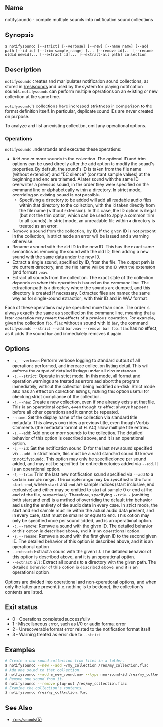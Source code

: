 ## Name

notifysoundc - compile multiple sounds into notification sound collections

## Synopsis

```**sh
$ notifysoundc [--strict] [--verbose] [--new] [--name name] [--add path [--id id] [--trim sample_range] ]... [--remove id]... [--rename oldid newid]... [--extract id]... [--extract-all path] collection
```

## Description

`notifysoundc` creates and manipulates notification sound collections, as stored in [/res/sounds](help://man/5/sounds) and used by the system for playing notification sounds. `notifysoundc` can perform multiple operations on an existing or new collection at the same time.

`notifysoundc`'s collections have increased strictness in comparison to the format definition itself. In particular, duplicate sound IDs are never created on purpose.

To analyze and list an existing collection, omit any operational options.

### Operations

`notifysoundc` understands and executes these operations:

-   Add one or more sounds to the collection. The optional ID and trim options can be used directly after the add option to modify the sound's properties. By default, the sound's ID is taken from the file name (without extension) and "DC silence" (constant sample values) at the beginning and end are trimmed. A later sound with the same ID overwrites a previous sound, in the order they were specified on the command line or alphabetically within a directory. In strict mode, overriding an existing sound is not possible.
    -   Specifying a directory to be added will add all readable audio files within that directory to the collection, with the id taken directly from the file name (without extension). In this case, the ID option is illegal (but not the trim option, which can be used to apply a common trim to all sounds). In strict mode, an unreadable file within a directory is treated as an error.
-   Remove a sound from the collection, by ID. If the given ID is not present in the collection, in strict mode an error will be issued and a warning otherwise.
-   Rename a sound with the old ID to the new ID. This has the exact same semantics as removing the sound with the old ID, then adding a new sound with the same data under the new ID.
-   Extract a single sound, specified by ID, from the file. The output path is the current directory, and the file name will be the ID with the extension (and format) `.wav`.
-   Extract all sounds from the collection. The exact state of the collection depends on when this operation is issued on the command line. The extraction path is a directory where the sounds are dumped, and this directory is created if necessary. Extracted files are named the same way as for single-sound extraction, with their ID and in WAV format.

Each of these operations may be specified more than once. The order is always exactly the same as specified on the command line, meaning that a later operation may revert the effects of a previous operation. For example, given the collection `foo.flac` without a sound with id `bar`, the command `notifysoundc --strict --add bar.wav --remove bar foo.flac` has no effect, as it adds the sound `bar` and immediately removes it again.

## Options

-   `-v`, `--verbose`: Perform verbose logging to standard output of all operations performed, and increase collection listing detail. This will enforce the output of detailed listings under all circumstances.
-   `-s`, `--strict`: Operate in strict mode. In this mode, all format and operation warnings are treated as errors and abort the program immediately, without the collection being modified on-disk. Strict mode also has an effect on collection listings, making this option useful for checking strict compliance of the collection.
-   `-n`, `--new`: Create a new collection, even if one already exists at that file. This is an operational option, even though its effect always happens before all other operations and it cannot be repeated.
-   `--name`: Set the display name of the collection via standard title metadata. This always overrides a previous title, even though Vorbis Comments (the metadata format of FLAC) allow multiple title entries.
-   `-a`, `--add`: Add one or more sounds to the collection. The detailed behavior of this option is described above, and it is an operational option.
-   `-i`, `--id`: Set the notification sound ID for the last new sound specified via `--add`. In strict mode, this must be a valid standard sound ID known to `notifysoundc`. This option may only be specified once per sound added, and may not be specified for entire directories added via `--add`. It is an operational option.
-   `-t`, `--trim`: Trim the last new notification sound specified via `--add` to a certain sample range. The sample range may be specified in the form `start-end`, where `start` and `end` are sample indices (start inclusive, end exclusive) and either may be omitted to start at sample 0 or end at the end of the file, respectively. Therefore, specifying `--trim -` (omitting both start and end) is a method of overriding the default trim behavior and using the entirety of the audio data in every case. In strict mode, the start and end sample must lie within the actual audio data present, and in every case, start must be smaller or equal to end. This option may only be specified once per sound added, and is an operational option.
-   `-d`, `--remove`: Remove a sound with the given ID. The detailed behavior of this option is described above, and it is an operational option.
-   `-r`, `--rename`: Remove a sound with the first given ID to the second given ID. The detailed behavior of this option is described above, and it is an operational option.
-   `--extract`: Extract a sound with the given ID. The detailed behavior of this option is described above, and it is an operational option.
-   `--extract-all`: Extract all sounds to a directory with the given path. The detailed behavior of this option is described above, and it is an operational option.

Options are divided into operational and non-operational options, and when only the latter are present (i.e. nothing is to be done), the collection's contents are listed.

## Exit status

-   0 - Operations completed successfully
-   1 - Miscellaneous error, such as I/O or audio format error
-   2 - Unrecoverable format error related to the notification format itself
-   3 - Warning treated as error due to `--strict`

## Examples

```sh
# Create a new sound collection from files in a folder.
$ notifysoundc --new --add ~/my_collection /res/my_collection.flac
# Add one sound to that collection.
$ notfiysoundc --add a_new_sound.wav --type new-sound-id /res/my_collection.flac
# Remove one sound from it.
$ notifysoundc --remove plug-out /res/my_collection.flac
# Examine the collection's contents.
$ notifysoundc /res/my_collection.flac
```

## See Also

-   [`/res/sounds`(5)](help://man/5/sounds)
